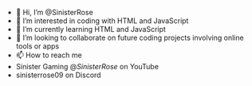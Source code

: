 - 👋 Hi, I’m @SinisterRose
- 👀 I’m interested in coding with HTML and JavaScript
- 🌱 I’m currently learning HTML and JavaScript
- 💞️ I’m looking to collaborate on future coding projects involving online tools or apps
- 📫 How to reach me
- Sinister Gaming @_SinisterRose_ on YouTube
- sinisterrose09 on Discord

<!---
SinisterRose/SinisterRose is a ✨ special ✨ repository because its `README.md` (this file) appears on your GitHub profile.
You can click the Preview link to take a look at your changes.
--->
